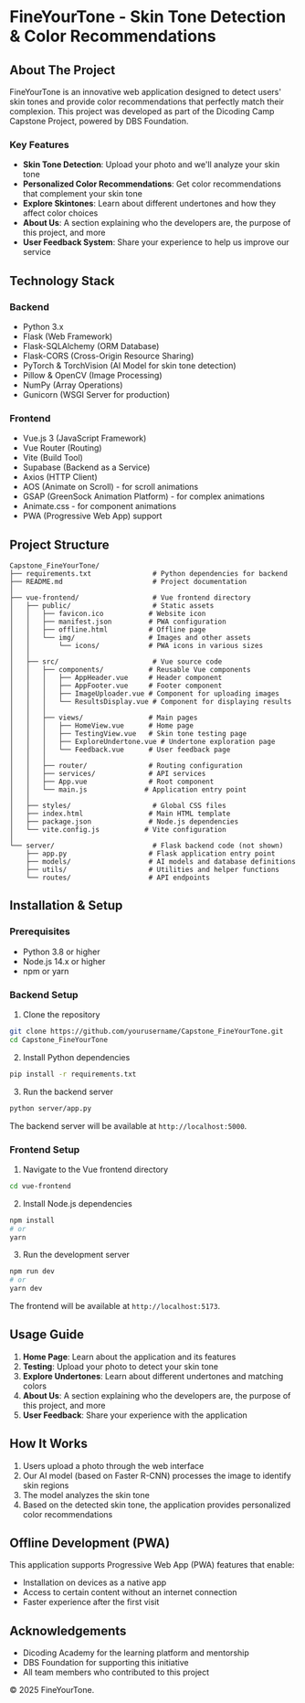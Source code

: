 # FineYourTone - Skin Tone Detection & Color Recommendations

## About The Project

FineYourTone is an innovative web application designed to detect users' skin tones and provide color recommendations that perfectly match their complexion. This project was developed as part of the Dicoding Camp Capstone Project, powered by DBS Foundation.

### Key Features

- **Skin Tone Detection**: Upload your photo and we'll analyze your skin tone
- **Personalized Color Recommendations**: Get color recommendations that complement your skin tone
- **Explore Skintones**: Learn about different undertones and how they affect color choices
- **About Us**: A section explaining who the developers are, the purpose of this project, and more
- **User Feedback System**: Share your experience to help us improve our service

## Technology Stack

### Backend
- Python 3.x
- Flask (Web Framework)
- Flask-SQLAlchemy (ORM Database)
- Flask-CORS (Cross-Origin Resource Sharing)
- PyTorch & TorchVision (AI Model for skin tone detection)
- Pillow & OpenCV (Image Processing)
- NumPy (Array Operations)
- Gunicorn (WSGI Server for production)

### Frontend
- Vue.js 3 (JavaScript Framework)
- Vue Router (Routing)
- Vite (Build Tool)
- Supabase (Backend as a Service)
- Axios (HTTP Client)
- AOS (Animate on Scroll) - for scroll animations
- GSAP (GreenSock Animation Platform) - for complex animations
- Animate.css - for component animations
- PWA (Progressive Web App) support

## Project Structure

```
Capstone_FineYourTone/
├── requirements.txt               # Python dependencies for backend
├── README.md                      # Project documentation
│
├── vue-frontend/                  # Vue frontend directory
│   ├── public/                    # Static assets
│   │   ├── favicon.ico           # Website icon
│   │   ├── manifest.json         # PWA configuration
│   │   ├── offline.html          # Offline page
│   │   └── img/                  # Images and other assets
│   │       └── icons/            # PWA icons in various sizes
│   │
│   ├── src/                       # Vue source code
│   │   ├── components/           # Reusable Vue components
│   │   │   ├── AppHeader.vue     # Header component
│   │   │   ├── AppFooter.vue     # Footer component
│   │   │   ├── ImageUploader.vue # Component for uploading images
│   │   │   └── ResultsDisplay.vue # Component for displaying results
│   │   │
│   │   ├── views/                # Main pages
│   │   │   ├── HomeView.vue      # Home page
│   │   │   ├── TestingView.vue   # Skin tone testing page
│   │   │   ├── ExploreUndertone.vue # Undertone exploration page
│   │   │   └── Feedback.vue      # User feedback page
│   │   │
│   │   ├── router/               # Routing configuration
│   │   ├── services/             # API services
│   │   ├── App.vue               # Root component
│   │   └── main.js              # Application entry point
│   │
│   ├── styles/                    # Global CSS files
│   ├── index.html                # Main HTML template
│   ├── package.json              # Node.js dependencies
│   └── vite.config.js           # Vite configuration
│
└── server/                        # Flask backend code (not shown)
    ├── app.py                    # Flask application entry point
    ├── models/                   # AI models and database definitions
    ├── utils/                    # Utilities and helper functions
    └── routes/                   # API endpoints
```

## Installation & Setup

### Prerequisites
- Python 3.8 or higher
- Node.js 14.x or higher
- npm or yarn

### Backend Setup

1. Clone the repository
```bash
git clone https://github.com/yourusername/Capstone_FineYourTone.git
cd Capstone_FineYourTone
```

2. Install Python dependencies
```bash
pip install -r requirements.txt
```

3. Run the backend server
```bash
python server/app.py
```

The backend server will be available at `http://localhost:5000`.

### Frontend Setup

1. Navigate to the Vue frontend directory
```bash
cd vue-frontend
```

2. Install Node.js dependencies
```bash
npm install
# or
yarn
```

3. Run the development server
```bash
npm run dev
# or
yarn dev
```

The frontend will be available at `http://localhost:5173`.

## Usage Guide

1. **Home Page**: Learn about the application and its features
2. **Testing**: Upload your photo to detect your skin tone
3. **Explore Undertones**: Learn about different undertones and matching colors
4. **About Us**: A section explaining who the developers are, the purpose of this project, and more
5. **User Feedback**: Share your experience with the application

## How It Works

1. Users upload a photo through the web interface
2. Our AI model (based on Faster R-CNN) processes the image to identify skin regions
3. The model analyzes the skin tone
4. Based on the detected skin tone, the application provides personalized color recommendations

## Offline Development (PWA)

This application supports Progressive Web App (PWA) features that enable:
- Installation on devices as a native app
- Access to certain content without an internet connection
- Faster experience after the first visit

## Acknowledgements

- Dicoding Academy for the learning platform and mentorship
- DBS Foundation for supporting this initiative
- All team members who contributed to this project

&copy; 2025 FineYourTone.